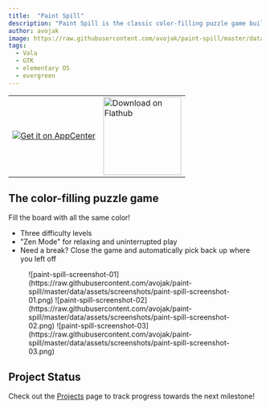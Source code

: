 ```yaml
---
title:  "Paint Spill"
description: "Paint Spill is the classic color-filling puzzle game built in Vala and GTK, and designed for elementary OS"
author: avojak
image: https://raw.githubusercontent.com/avojak/paint-spill/master/data/assets/github/Paint%20Spill%20GitHub%20Repo%20Card.png
tags:
  - Vala
  - GTK
  - elementary OS
  - evergreen
---
```


<table align="center">
  <tr>
    <td><a href="https://appcenter.elementary.io/com.github.avojak.paint-spill"><img src="https://appcenter.elementary.io/badge.svg" alt="Get it on AppCenter" /></a></td>
    <td><a href='https://flathub.org/apps/details/com.github.avojak.paint-spill'><img width='155' alt='Download on Flathub' src='https://flathub.org/assets/badges/flathub-badge-en.png'/></a></td>
  </tr>
</table>

## The color-filling puzzle game

Fill the board with all the same color!
- Three difficulty levels
- "Zen Mode" for relaxing and uninterrupted play
- Need a break? Close the game and automatically pick back up where you left off

<figure class="third" markdown="1">
![paint-spill-screenshot-01](https://raw.githubusercontent.com/avojak/paint-spill/master/data/assets/screenshots/paint-spill-screenshot-01.png)
![paint-spill-screenshot-02](https://raw.githubusercontent.com/avojak/paint-spill/master/data/assets/screenshots/paint-spill-screenshot-02.png)
![paint-spill-screenshot-03](https://raw.githubusercontent.com/avojak/paint-spill/master/data/assets/screenshots/paint-spill-screenshot-03.png)
</figure>

## Project Status

Check out the [Projects](https://github.com/avojak/paint-spill/projects) page to track progress towards the next milestone!